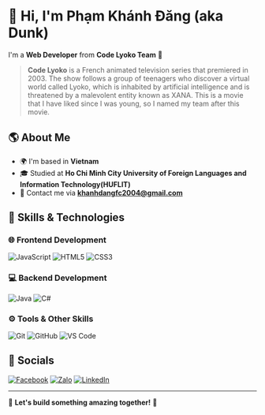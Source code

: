 # 👋 Hi, I'm Phạm Khánh Đăng (aka Dunk)

I'm a **Web Developer** from **Code Lyoko Team** 🚀

> **Code Lyoko** is a French animated television series that premiered in 2003. The show follows a group of teenagers who discover a virtual world called Lyoko, which is inhabited by artificial intelligence and is threatened by a malevolent entity known as XANA. This is a movie that I have liked since I was young, so I named my team after this movie.

## 🌎 About Me

- 🌍 I'm based in **Vietnam**
- 🎓 Studied at **Ho Chi Minh City University of Foreign Languages and Information Technology(HUFLIT)**
- 📧 Contact me via **khanhdangfc2004@gmail.com**

## 🚀 Skills & Technologies

### 🌐 Frontend Development
![JavaScript](https://img.shields.io/badge/JavaScript-F7DF1E?style=for-the-badge&logo=javascript&logoColor=black)
![HTML5](https://img.shields.io/badge/HTML5-E34F26?style=for-the-badge&logo=html5&logoColor=white)
![CSS3](https://img.shields.io/badge/CSS3-1572B6?style=for-the-badge&logo=css3&logoColor=white)
### 💻 Backend Development

![Java](https://img.shields.io/badge/Java-007396?style=for-the-badge&logo=java&logoColor=white)
![C#](https://img.shields.io/badge/C%23-239120?style=for-the-badge&logo=c-sharp&logoColor=white)

### ⚙️ Tools & Other Skills

![Git](https://img.shields.io/badge/Git-F05032?style=for-the-badge&logo=git&logoColor=white)
![GitHub](https://img.shields.io/badge/GitHub-181717?style=for-the-badge&logo=github&logoColor=white)
![VS Code](https://img.shields.io/badge/VS%20Code-007ACC?style=for-the-badge&logo=visual-studio-code&logoColor=white)

## 📱 Socials

[![Facebook]([https://img.shields.io/badge/Facebook-1877F2?style=for-the-badge&logo=facebook&logoColor=white)](https://facebook.com/yourprofile](https://www.facebook.com/khanhdang312/))
[![Zalo](https://img.shields.io/badge/Zalo-0068FF?style=for-the-badge&logo=zalo&logoColor=white)](https://zalo.me/yourprofile)
[![LinkedIn]([https://img.shields.io/badge/LinkedIn-0077B5?style=for-the-badge&logo=linkedin&logoColor=white)](https://linkedin.com/in/yourprofile](https://www.linkedin.com/in/khánh-đăng-b2a369271/))


---

🚀 **Let's build something amazing together!** 🚀
